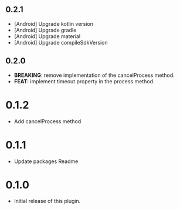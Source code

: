 ## 0.2.1

 - [Android] Upgrade kotlin version
 - [Android] Upgrade gradle
 - [Android] Upgrade material
 - [Android] Upgrade compileSdkVersion

## 0.2.0

 - **BREAKING**: remove implementation of the cancelProcess method.
 - **FEAT**: implement timeout property in the process method.

# 0.1.2

- Add cancelProcess method

# 0.1.1

- Update packages Readme

# 0.1.0

- Initial release of this plugin.
